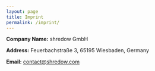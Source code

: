 ```yaml
---
layout: page
title: Imprint
permalink: /imprint/
---
```


**Company Name:** shredow GmbH

**Address:** Feuerbachstraße 3, 65195 Wiesbaden, Germany  

**Email:** [contact@shredow.com](mailto:contact@shredow.com)